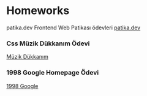  # Homeworks
 patika.dev Frontend Web Patikası ödevleri [patika.dev](https://www.patika.dev/tr)

 ### Css Müzik Dükkanım Ödevi
 [Müzik Dükkanım](https://eca-instrument-shop.netlify.app/)
 
 ### 1998 Google Homepage Ödevi
 [1998 Google](https://eca-google1998.netlify.app/)
